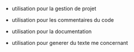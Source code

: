 - utilisation pour la gestion de projet 

- utilisation pour les commentaires du code

- utilisation pour la documentation

- utilisation pour generer du texte me concernant 